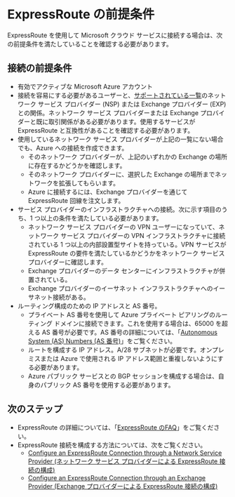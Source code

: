 <properties 
   pageTitle="ExpressRoute 導入の前提条件"
   description="このページでは、ExpressRoute 回線を注文する前に満たす必要がある要件を一覧します。"
   documentationCenter="na"
   services="expressroute"
   authors="cherylmc"
   manager="adinah"
   editor="tysonn"/> <tags 
   ms.service="expressroute"
   ms.devlang="na"
   ms.topic="article" 
   ms.tgt_pltfrm="na"
   ms.workload="infrastructure-services" 
   ms.date="05/06/2015"
   ms.author="cherylmc"/>


# ExpressRoute の前提条件  

ExpressRoute を使用して Microsoft クラウド サービスに接続する場合は、次の前提条件を満たしていることを確認する必要があります。

## 接続の前提条件

- 有効でアクティブな Microsoft Azure アカウント
- 接続を容易にする必要があるユーザーと、[サポートされている一覧](expressroute-locations.md)のネットワーク サービス プロバイダー (NSP) または Exchange プロバイダー (EXP) との関係。ネットワーク サービス プロバイダーまたは Exchange プロバイダーと既に取引関係がある必要があります。使用するサービスが ExpressRoute と互換性があることを確認する必要があります。 
- 使用しているネットワーク サービス プロバイダーが上記の一覧にない場合でも、Azure への接続を作成できます。 
	- そのネットワーク プロバイダーが、上記のいずれかの Exchange の場所に存在するかどうかを確認します。
	- そのネットワーク プロバイダーに、選択した Exchange の場所までネットワークを拡張してもらいます。
	- Azure に接続するには、Exchange プロバイダーを通じて ExpressRoute 回線を注文します。
- サービス プロバイダーのインフラストラクチャへの接続。次に示す項目のうち、1 つ以上の条件を満たしている必要があります。
	- ネットワーク サービス プロバイダーの VPN ユーザーになっていて、ネットワーク サービス プロバイダーの VPN インフラストラクチャに接続されている 1 つ以上の内部設置型サイトを持っている。VPN サービスが ExpressRoute の要件を満たしているかどうかをネットワーク サービス プロバイダーに確認します。
	- Exchange プロバイダーのデータ センターにインフラストラクチャが併置されている。
	- Exchange プロバイダーのイーサネット インフラストラクチャへのイーサネット接続がある。	
- ルーティング構成のための IP アドレスと AS 番号。 
	- プライベート AS 番号を使用して Azure プライベート ピアリングのルーティング ドメインに接続できます。これを使用する場合は、65000 を超える AS 番号が必要です。AS 番号の詳細については、「[Autonomous System (AS) Numbers (AS 番号)](http://www.iana.org/assignments/as-numbers/as-numbers.xhtml)」をご覧ください。
	- ルートを構成する IP アドレス。A/28 サブネットが必要です。オンプレミスまたは Azure で使用される IP アドレス範囲と重複しないようにする必要があります。
	- Azure パブリック サービスとの BGP セッションを構成する場合は、自身のパブリック AS 番号を使用する必要があります。

## 次のステップ

- ExpressRoute の詳細については、「[ExpressRoute のFAQ](expressroute-faqs.md)」をご覧ください。
- ExpressRoute 接続を構成する方法については、次をご覧ください。 
	- [Configure an ExpressRoute Connection through a Network Service Provider (ネットワーク サービス プロバイダーによる ExpressRoute 接続の構成)](expressroute-configuring-nsps.md)
	- [Configure an ExpressRoute Connection through an Exchange Provider (Exchange プロバイダーによる ExpressRoute 接続の構成)](expressroute-configuring-exps.md)
<!--HONumber=54-->